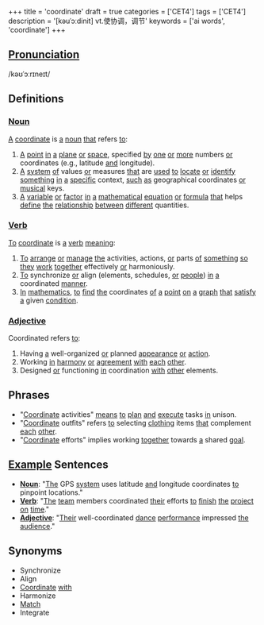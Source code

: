 +++
title = 'coordinate'
draft = true
categories = ['CET4']
tags = ['CET4']
description = '[kəuˈɔːdinit] vt.使协调，调节'
keywords = ['ai words', 'coordinate']
+++

## [Pronunciation](/post/pronunciation/)
/kəʊˈɔːrɪneɪt/

## Definitions
### [Noun](/post/noun/)
[A](/post/a/) [coordinate](/post/coordinate/) is [a](/post/a/) [noun](/post/noun/) [that](/post/that/) refers [to](/post/to/):
1. [A](/post/a/) [point](/post/point/) [in](/post/in/) [a](/post/a/) [plane](/post/plane/) [or](/post/or/) [space](/post/space/), specified [by](/post/by/) [one](/post/one/) [or](/post/or/) [more](/post/more/) numbers [or](/post/or/) coordinates (e.g., latitude [and](/post/and/) longitude).
2. [A](/post/a/) [system](/post/system/) [of](/post/of/) values [or](/post/or/) measures [that](/post/that/) are [used](/post/used/) [to](/post/to/) [locate](/post/locate/) [or](/post/or/) [identify](/post/identify/) [something](/post/something/) [in](/post/in/) [a](/post/a/) [specific](/post/specific/) context, [such](/post/such/) [as](/post/as/) geographical coordinates [or](/post/or/) [musical](/post/musical/) keys.
3. [A](/post/a/) [variable](/post/variable/) [or](/post/or/) [factor](/post/factor/) [in](/post/in/) [a](/post/a/) [mathematical](/post/mathematical/) [equation](/post/equation/) [or](/post/or/) [formula](/post/formula/) [that](/post/that/) helps [define](/post/define/) [the](/post/the/) [relationship](/post/relationship/) [between](/post/between/) [different](/post/different/) quantities.

### [Verb](/post/verb/)
[To](/post/to/) [coordinate](/post/coordinate/) is [a](/post/a/) [verb](/post/verb/) [meaning](/post/meaning/):
1. [To](/post/to/) [arrange](/post/arrange/) [or](/post/or/) [manage](/post/manage/) [the](/post/the/) activities, actions, [or](/post/or/) parts [of](/post/of/) [something](/post/something/) [so](/post/so/) [they](/post/they/) [work](/post/work/) [together](/post/together/) effectively [or](/post/or/) harmoniously.
2. [To](/post/to/) synchronize [or](/post/or/) align (elements, schedules, [or](/post/or/) [people](/post/people/)) [in](/post/in/) [a](/post/a/) coordinated [manner](/post/manner/).
3. [In](/post/in/) [mathematics](/post/mathematics/), [to](/post/to/) [find](/post/find/) [the](/post/the/) coordinates [of](/post/of/) [a](/post/a/) [point](/post/point/) [on](/post/on/) [a](/post/a/) [graph](/post/graph/) [that](/post/that/) [satisfy](/post/satisfy/) [a](/post/a/) given [condition](/post/condition/).

### [Adjective](/post/adjective/)
Coordinated refers [to](/post/to/):
1. Having [a](/post/a/) well-organized [or](/post/or/) planned [appearance](/post/appearance/) [or](/post/or/) [action](/post/action/).
2. Working [in](/post/in/) [harmony](/post/harmony/) [or](/post/or/) [agreement](/post/agreement/) [with](/post/with/) [each](/post/each/) [other](/post/other/).
3. Designed [or](/post/or/) functioning [in](/post/in/) coordination [with](/post/with/) [other](/post/other/) elements.

## Phrases
- "[Coordinate](/post/coordinate/) activities" [means](/post/means/) [to](/post/to/) [plan](/post/plan/) [and](/post/and/) [execute](/post/execute/) tasks [in](/post/in/) unison.
- "[Coordinate](/post/coordinate/) outfits" refers [to](/post/to/) selecting [clothing](/post/clothing/) items [that](/post/that/) complement [each](/post/each/) [other](/post/other/).
- "[Coordinate](/post/coordinate/) efforts" implies working [together](/post/together/) towards [a](/post/a/) shared [goal](/post/goal/).

## [Example](/post/example/) Sentences
- **[Noun](/post/noun/)**: "[The](/post/the/) GPS [system](/post/system/) uses latitude [and](/post/and/) longitude coordinates [to](/post/to/) pinpoint locations."
- **[Verb](/post/verb/)**: "[The](/post/the/) [team](/post/team/) members coordinated [their](/post/their/) efforts [to](/post/to/) [finish](/post/finish/) [the](/post/the/) [project](/post/project/) [on](/post/on/) [time](/post/time/)."
- **[Adjective](/post/adjective/)**: "[Their](/post/their/) well-coordinated [dance](/post/dance/) [performance](/post/performance/) impressed [the](/post/the/) [audience](/post/audience/)."

## Synonyms
- Synchronize
- Align
- [Coordinate](/post/coordinate/) [with](/post/with/)
- Harmonize
- [Match](/post/match/)
- Integrate
